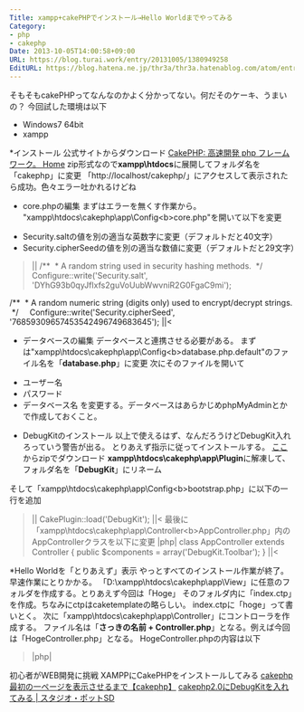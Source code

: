 ```yaml
---
Title: xampp+cakePHPでインストール→Hello Worldまでやってみる
Category:
- php
- cakephp
Date: 2013-10-05T14:00:58+09:00
URL: https://blog.turai.work/entry/20131005/1380949258
EditURL: https://blog.hatena.ne.jp/thr3a/thr3a.hatenablog.com/atom/entry/11696248318758484602
---
```


そもそもcakePHPってなんなのかよく分かってない。何だそのケーキ、うまいの？
今回試した環境は以下
- Windows7 64bit
- xampp

*インストール
公式サイトからダウンロード
<a href="http://cakephp.jp/" title="CakePHP: 高速開発 php フレームワーク。 Home" target="_blank">CakePHP: 高速開発 php フレームワーク。 Home</a>
zip形式なので<b>xampp\htdocs</b>に展開してフォルダ名を「cakephp」に変更
「http://localhost/cakephp/」にアクセスして表示されたら成功。色々エラー吐かれるけどね

* core.phpの編集
まずはエラーを無くす作業から。
"xampp\htdocs\cakephp\app\Config\<b>core.php"</b>を開いて以下を変更
- Security.saltの値を別の適当な英数字に変更（デフォルトだと40文字）
- Security.cipherSeedの値を別の適当な数値に変更（デフォルトだと29文字）
>||
/**
 * A random string used in security hashing methods.
 */
    Configure::write('Security.salt', 'DYhG93b0qyJfIxfs2guVoUubWwvniR2G0FgaC9mi');

/**
 * A random numeric string (digits only) used to encrypt/decrypt strings.
 */
    Configure::write('Security.cipherSeed', '76859309657453542496749683645');
||<

* データベースの編集
データベースと連携させる必要がある。
まずは"xampp\htdocs\cakephp\app\Config\<b>database.php.default</b>"のファイル名を「<b>database.php</b>」に変更
次にそのファイルを開いて
- ユーザー名
- パスワード
- データベース名
を変更する。データベースはあらかじめphpMyAdminとかで作成しておくこと。

* DebugKitのインストール
以上で使えるはず、なんだろうけどDebugKit入れろっていう警告が出る。
とりあえず指示に従ってインストールする。
<a href="https://github.com/cakephp/debug_kit" title="ここ" target="_blank">ここ</a>からzipでダウンロード
<b>xampp\htdocs\cakephp\app\Plugin</b>に解凍して、フォルダ名を「<b>DebugKit</b>」にリネーム

そして「xampp\htdocs\cakephp\app\Config\<b>bootstrap.php</b>」に以下の一行を追加
>||
CakePlugin::load('DebugKit');
||<
最後に「xampp\htdocs\cakephp\app\Controller\<b>AppController.php</b>」内のAppControllerクラスを以下に変更
>|php|
class AppController extends Controller {
	public $components = array('DebugKit.Toolbar');
}
||<

*Hello Worldを「とりあえず」表示
やっとすべてのインストール作業が終了。早速作業にとりかかる。
「D:\xampp\htdocs\cakephp\app\View」に任意のフォルダを作成する。とりあえず今回は「Hoge」
そのフォルダ内に「index.ctp」を作成。ちなみにctpはcaketemplateの略らしい。
index.ctpに「hoge」って書いとく。
次に「xampp\htdocs\cakephp\app\Controller」にコントローラを作成する。
ファイル名は「<b>さっきの名前 + Controller.php</b>」となる。例えば今回は「HogeController.php」となる。
HogeController.phpの内容は以下
>|php|
<?php
class HogeController extends AppController {
	public function index() {
	}
}
||<
そして「http://localhost/cakephp/hoge」にアクセスすればindex.ctpに書いた文字列が表示されるはず。
ちなみに右上に変なケーキのマークが表示されていればDebugKitのインストールが成功している証拠。
参考URL:
<a href="http://naka7772.blog.fc2.com/blog-entry-215.html" title="初心者がWEB開発に挑戦 XAMPPにCakePHPをインストールしてみる" target="_blank">初心者がWEB開発に挑戦 XAMPPにCakePHPをインストールしてみる</a>

<a href="http://shimoigi.net/archives/205" title="cakephp最初の一ページを表示させるまで【cakephp】" target="_blank">cakephp最初の一ページを表示させるまで【cakephp】</a>

<a href="http://sd.pot.co.jp/2012/02/01/cakephp2-0%E3%81%ABdebugkit%E3%82%92%E5%85%A5%E3%82%8C%E3%81%A6%E3%81%BF%E3%82%8B" title="cakephp2.0にDebugKitを入れてみる | スタジオ・ポットSD" target="_blank">cakephp2.0にDebugKitを入れてみる | スタジオ・ポットSD</a>
